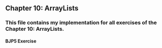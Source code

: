 ## Chapter 10: ArrayLists

### This file contains my implementation for all exercises of the Chapter 10: ArrayLists.

#### BJP5 Exercise 
```
```
